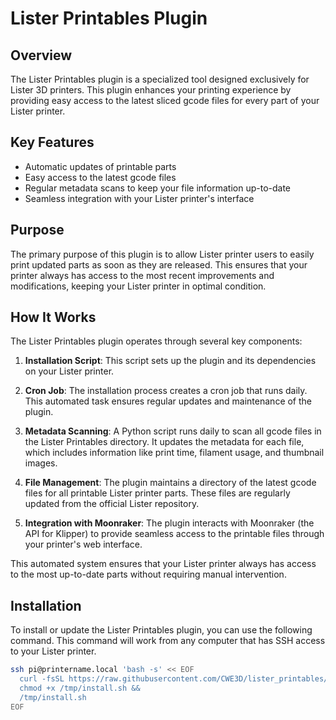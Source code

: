 # Lister Printables Plugin

## Overview

The Lister Printables plugin is a specialized tool designed exclusively for Lister 3D printers. This plugin enhances your printing experience by providing easy access to the latest sliced gcode files for every part of your Lister printer.

## Key Features

- Automatic updates of printable parts
- Easy access to the latest gcode files
- Regular metadata scans to keep your file information up-to-date
- Seamless integration with your Lister printer's interface

## Purpose

The primary purpose of this plugin is to allow Lister printer users to easily print updated parts as soon as they are released. This ensures that your printer always has access to the most recent improvements and modifications, keeping your Lister printer in optimal condition.

## How It Works

The Lister Printables plugin operates through several key components:

1. **Installation Script**: This script sets up the plugin and its dependencies on your Lister printer.

2. **Cron Job**: The installation process creates a cron job that runs daily. This automated task ensures regular updates and maintenance of the plugin.

3. **Metadata Scanning**: A Python script runs daily to scan all gcode files in the Lister Printables directory. It updates the metadata for each file, which includes information like print time, filament usage, and thumbnail images.

4. **File Management**: The plugin maintains a directory of the latest gcode files for all printable Lister printer parts. These files are regularly updated from the official Lister repository.

5. **Integration with Moonraker**: The plugin interacts with Moonraker (the API for Klipper) to provide seamless access to the printable files through your printer's web interface.

This automated system ensures that your Lister printer always has access to the most up-to-date parts without requiring manual intervention.

## Installation

To install or update the Lister Printables plugin, you can use the following command. This command will work from any computer that has SSH access to your Lister printer.

```bash
ssh pi@printername.local 'bash -s' << EOF
  curl -fsSL https://raw.githubusercontent.com/CWE3D/lister_printables/main/install.sh -o /tmp/install.sh && 
  chmod +x /tmp/install.sh && 
  /tmp/install.sh
EOF